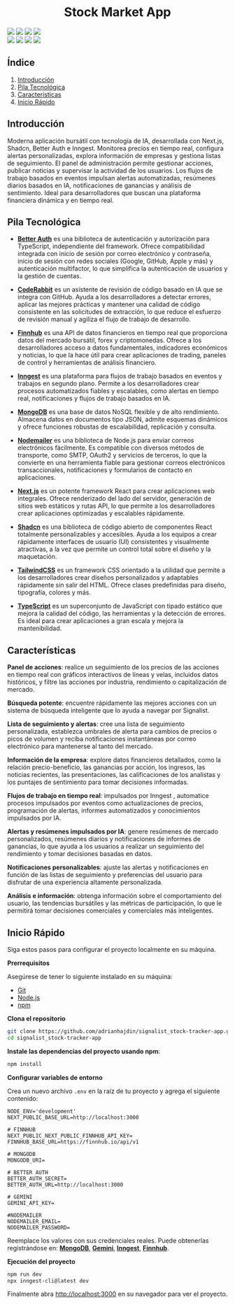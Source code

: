 <h1 align="center">Stock Market App</h1

<div>
  
  <img src="https://img.shields.io/badge/-Next.js-black?style=for-the-badge&logoColor=white&logo=next.js&color=black"/>
  <img src="https://img.shields.io/badge/-Better Auth-black?style=for-the-badge&logoColor=white&logo=betterauth&color=black"/>
  <img src="https://img.shields.io/badge/-Shadcn-black?style=for-the-badge&logoColor=white&logo=shadcnui&color=black"/>
  <img src="https://img.shields.io/badge/-Inngest-black?style=for-the-badge&logoColor=white&logo=inngest&color=black"/><br/>

  <img src="https://img.shields.io/badge/-MongoDB-black?style=for-the-badge&logoColor=white&logo=mongodb&color=00A35C"/>
  <img src="https://img.shields.io/badge/-CodeRabbit-black?style=for-the-badge&logoColor=white&logo=coderabbit&color=9146FF"/>
  <img src="https://img.shields.io/badge/-TailwindCSS-black?style=for-the-badge&logoColor=white&logo=tailwindcss&color=38B2AC"/>
  <img src="https://img.shields.io/badge/-TypeScript-black?style=for-the-badge&logoColor=white&logo=typescript&color=3178C6"/>

</div>

## <a name="table">Índice</a>

1. [Introducción](#introducción)
2. [Pila Tecnológica](#pila-tecnológica)
3. [Características](#características)
4. [Inicio Rápido](#inicio-rápido)

## <a name="introducción"> Introducción</a>

Moderna aplicación bursátil con tecnología de IA, desarrollada con Next.js, Shadcn, Better Auth e Inngest. Monitorea precios en tiempo real, configura alertas personalizadas, explora información de empresas y gestiona listas de seguimiento. El panel de administración permite gestionar acciones, publicar noticias y supervisar la actividad de los usuarios. Los flujos de trabajo basados ​​en eventos impulsan alertas automatizadas, resúmenes diarios basados ​​en IA, notificaciones de ganancias y análisis de sentimiento. Ideal para desarrolladores que buscan una plataforma financiera dinámica y en tiempo real.

## <a name="pila-tecnológica">Pila Tecnológica</a>

- **[Better Auth](https://www.better-auth.com/)** es una biblioteca de autenticación y autorización para TypeScript, independiente del framework. Ofrece compatibilidad integrada con inicio de sesión por correo electrónico y contraseña, inicio de sesión con redes sociales (Google, GitHub, Apple y más) y autenticación multifactor, lo que simplifica la autenticación de usuarios y la gestión de cuentas.

- **[CodeRabbit](https://jsm.dev/stocks-coderabbit)** es un asistente de revisión de código basado en IA que se integra con GitHub. Ayuda a los desarrolladores a detectar errores, aplicar las mejores prácticas y mantener una calidad de código consistente en las solicitudes de extracción, lo que reduce el esfuerzo de revisión manual y agiliza el flujo de trabajo de desarrollo.


- **[Finnhub](https://finnhub.io/)** es una API de datos financieros en tiempo real que proporciona datos del mercado bursátil, forex y criptomonedas. Ofrece a los desarrolladores acceso a datos fundamentales, indicadores económicos y noticias, lo que la hace útil para crear aplicaciones de trading, paneles de control y herramientas de análisis financiero.

- **[Inngest](https://jsm.dev/stocks-inngest)** es una plataforma para flujos de trabajo basados ​​en eventos y trabajos en segundo plano. Permite a los desarrolladores crear procesos automatizados fiables y escalables, como alertas en tiempo real, notificaciones y flujos de trabajo basados ​​en IA.

- **[MongoDB](https://www.mongodb.com/)** es una base de datos NoSQL flexible y de alto rendimiento. Almacena datos en documentos tipo JSON, admite esquemas dinámicos y ofrece funciones robustas de escalabilidad, replicación y consulta.

- **[Nodemailer](https://nodemailer.com/)** es una biblioteca de Node.js para enviar correos electrónicos fácilmente. Es compatible con diversos métodos de transporte, como SMTP, OAuth2 y servicios de terceros, lo que la convierte en una herramienta fiable para gestionar correos electrónicos transaccionales, notificaciones y formularios de contacto en aplicaciones.

- **[Next.js](https://nextjs.org/docs)** es un potente framework React para crear aplicaciones web integrales. Ofrece renderizado del lado del servidor, generación de sitios web estáticos y rutas API, lo que permite a los desarrolladores crear aplicaciones optimizadas y escalables rápidamente.

- **[Shadcn](https://ui.shadcn.com/docs)** es una biblioteca de código abierto de componentes React totalmente personalizables y accesibles. Ayuda a los equipos a crear rápidamente interfaces de usuario (UI) consistentes y visualmente atractivas, a la vez que permite un control total sobre el diseño y la maquetación.

- **[TailwindCSS](https://tailwindcss.com/)** es un framework CSS orientado a la utilidad que permite a los desarrolladores crear diseños personalizados y adaptables rápidamente sin salir del HTML. Ofrece clases predefinidas para diseño, tipografía, colores y más.

- **[TypeScript](https://www.typescriptlang.org/)** es un superconjunto de JavaScript con tipado estático que mejora la calidad del código, las herramientas y la detección de errores. Es ideal para crear aplicaciones a gran escala y mejora la mantenibilidad.

## <a name="características">Características</a>

**Panel de acciones**: realice un seguimiento de los precios de las acciones en tiempo real con gráficos interactivos de líneas y velas, incluidos datos históricos, y filtre las acciones por industria, rendimiento o capitalización de mercado.

**Búsqueda potente**: encuentre rápidamente las mejores acciones con un sistema de búsqueda inteligente que lo ayuda a navegar por Signalist.

**Lista de seguimiento y alertas**: cree una lista de seguimiento personalizada, establezca umbrales de alerta para cambios de precios o picos de volumen y reciba notificaciones instantáneas por correo electrónico para mantenerse al tanto del mercado.

**Información de la empresa**: explore datos financieros detallados, como la relación precio-beneficio, las ganancias por acción, los ingresos, las noticias recientes, las presentaciones, las calificaciones de los analistas y los puntajes de sentimiento para tomar decisiones informadas.

**Flujos de trabajo en tiempo real**: impulsados ​​por Inngest , automatice procesos impulsados ​​por eventos como actualizaciones de precios, programación de alertas, informes automatizados y conocimientos impulsados ​​por IA.

**Alertas y resúmenes impulsados ​​por IA**: genere resúmenes de mercado personalizados, resúmenes diarios y notificaciones de informes de ganancias, lo que ayuda a los usuarios a realizar un seguimiento del rendimiento y tomar decisiones basadas en datos.

**Notificaciones personalizables**: ajuste las alertas y notificaciones en función de las listas de seguimiento y preferencias del usuario para disfrutar de una experiencia altamente personalizada.

**Análisis e información**: obtenga información sobre el comportamiento del usuario, las tendencias bursátiles y las métricas de participación, lo que le permitirá tomar decisiones comerciales y comerciales más inteligentes.

## <a name="inicio-rápido">Inicio Rápido</a>

Siga estos pasos para configurar el proyecto localmente en su máquina.

**Prerrequisitos**

Asegúrese de tener lo siguiente instalado en su máquina:

- [Git](https://git-scm.com/)
- [Node.js](https://nodejs.org/en)
- [npm](https://www.npmjs.com/)

**Clona el repositorio**

```bash
git clone https://github.com/adrianhajdin/signalist_stock-tracker-app.git
cd signalist_stock-tracker-app
```

**Instale las dependencias del proyecto usando npm**:

```bash
npm install
```

**Configurar variables de entorno**

Crea un nuevo archivo `.env` en la raíz de tu proyecto y agrega el siguiente contenido:

```env
NODE_ENV='development'
NEXT_PUBLIC_BASE_URL=http://localhost:3000

# FINNHUB
NEXT_PUBLIC_NEXT_PUBLIC_FINNHUB_API_KEY=
FINNHUB_BASE_URL=https://finnhub.io/api/v1

# MONGODB
MONGODB_URI=

# BETTER AUTH
BETTER_AUTH_SECRET=
BETTER_AUTH_URL=http://localhost:3000

# GEMINI
GEMINI_API_KEY=

#NODEMAILER
NODEMAILER_EMAIL=
NODEMAILER_PASSWORD=
```

Reemplace los valores con sus credenciales reales. Puede obtenerlas registrándose en: [**MongoDB**](https://www.mongodb.com/products/platform/atlas-database), [**Gemini**](https://aistudio.google.com/prompts/new_chat?utm_source=chatgpt.com), [**Inngest**](https://jsm.dev/stocks-inggest), [**Finnhub**](https://finnhub.io).

**Ejecución del proyecto**

```bash
npm run dev
npx inngest-cli@latest dev
```

Finalmente abra [http://localhost:3000](http://localhost:3000) en su navegador para ver el proyecto.
